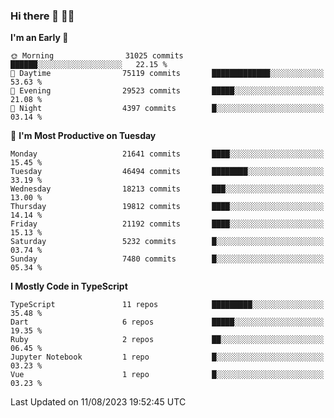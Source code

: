 ### Hi there 👋 🧑‍💻



<!--START_SECTION:waka-->
**I'm an Early 🐤** 

```text
🌞 Morning                31025 commits       ██████░░░░░░░░░░░░░░░░░░░   22.15 % 
🌆 Daytime                75119 commits       █████████████░░░░░░░░░░░░   53.63 % 
🌃 Evening                29523 commits       █████░░░░░░░░░░░░░░░░░░░░   21.08 % 
🌙 Night                  4397 commits        █░░░░░░░░░░░░░░░░░░░░░░░░   03.14 % 
```
📅 **I'm Most Productive on Tuesday** 

```text
Monday                   21641 commits       ████░░░░░░░░░░░░░░░░░░░░░   15.45 % 
Tuesday                  46494 commits       ████████░░░░░░░░░░░░░░░░░   33.19 % 
Wednesday                18213 commits       ███░░░░░░░░░░░░░░░░░░░░░░   13.00 % 
Thursday                 19812 commits       ████░░░░░░░░░░░░░░░░░░░░░   14.14 % 
Friday                   21192 commits       ████░░░░░░░░░░░░░░░░░░░░░   15.13 % 
Saturday                 5232 commits        █░░░░░░░░░░░░░░░░░░░░░░░░   03.74 % 
Sunday                   7480 commits        █░░░░░░░░░░░░░░░░░░░░░░░░   05.34 % 
```


**I Mostly Code in TypeScript** 

```text
TypeScript               11 repos            █████████░░░░░░░░░░░░░░░░   35.48 % 
Dart                     6 repos             █████░░░░░░░░░░░░░░░░░░░░   19.35 % 
Ruby                     2 repos             ██░░░░░░░░░░░░░░░░░░░░░░░   06.45 % 
Jupyter Notebook         1 repo              █░░░░░░░░░░░░░░░░░░░░░░░░   03.23 % 
Vue                      1 repo              █░░░░░░░░░░░░░░░░░░░░░░░░   03.23 % 
```




 Last Updated on 11/08/2023 19:52:45 UTC
<!--END_SECTION:waka-->


